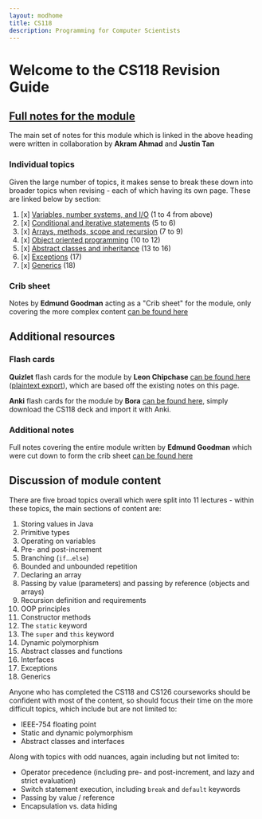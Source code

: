 ```yaml
---
layout: modhome
title: CS118
description: Programming for Computer Scientists
---
```


# Welcome to the CS118 Revision Guide

## [Full notes for the module](./opnotes)

The main set of notes for this module which is linked in the above heading were written in collaboration by **Akram Ahmad** and **Justin Tan**

### Individual topics

Given the large number of topics, it makes sense to break these down into broader topics when revising - each of which having its own page. These are linked below by section:

1. [x] [Variables, number systems, and I/O](part1.html) (1 to 4 from above)
2. [x] [Conditional and iterative statements](part2.html) (5 to 6)
3. [x] [Arrays, methods, scope and recursion](part3.html) (7 to 9)
4. [x] [Object oriented programming](part4.html) (10 to 12)
5. [x] [Abstract classes and inheritance](part5.html) (13 to 16)
6. [x] [Exceptions](part6.html) (17)
7. [x] [Generics](part7.html) (18)

### Crib sheet

Notes by **Edmund Goodman** acting as a "Crib sheet" for the module, only covering the more complex content [can be found here](cribSheet.html)



## Additional resources

### Flash cards

**Quizlet** flash cards for the module by **Leon Chipchase** [can be found here](https://quizlet.com/_9qa4vn?x=1jqt&i=18al03) ([plaintext export](./media/exportedQuizlet118.txt)), which are based off the existing notes on this page.

**Anki** flash cards for the module by **Bora** [can be found here](https://github.com/bora-7/Anki-Flashcards-Year-1), simply download the CS118 deck and import it with Anki.

### Additional notes

Full notes covering the entire module written by **Edmund Goodman** which were cut down to form the crib sheet [can be found here](combined.html)

## Discussion of module content

There are five broad topics overall which were split into 11 lectures - within these topics, the main sections of content are:

1. Storing values in Java
2. Primitive types
3. Operating on variables
4. Pre- and post-increment
5. Branching (`if`...`else`)
6. Bounded and unbounded repetition
7. Declaring an array
8. Passing by value (parameters) and passing by reference (objects and arrays)
9. Recursion definition and requirements
10. OOP principles
11. Constructor methods
12. The `static` keyword
13. The `super` and `this` keyword
14. Dynamic polymorphism
15. Abstract classes and functions
16. Interfaces
17. Exceptions
18. Generics

Anyone who has completed the CS118 and CS126 courseworks should be confident with most of the content, so should focus their time on the more difficult topics, which include but are not limited to:

 - IEEE-754 floating point
 - Static and dynamic polymorphism
 - Abstract classes and interfaces

Along with topics with odd nuances, again including but not limited to:

 - Operator precedence (including pre- and post-increment, and lazy and strict evaluation)
 - Switch statement execution, including `break` and `default` keywords
 - Passing by value / reference
 - Encapsulation vs. data hiding
